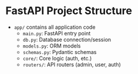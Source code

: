 # FastAPI Project Structure

- `app/` contains all application code
  - `main.py`: FastAPI entry point
  - `db.py`: Database connection/session
  - `models.py`: ORM models
  - `schemas.py`: Pydantic schemas
  - `core/`: Core logic (auth, etc.)
  - `routers/`: API routers (admin, user, auth)
